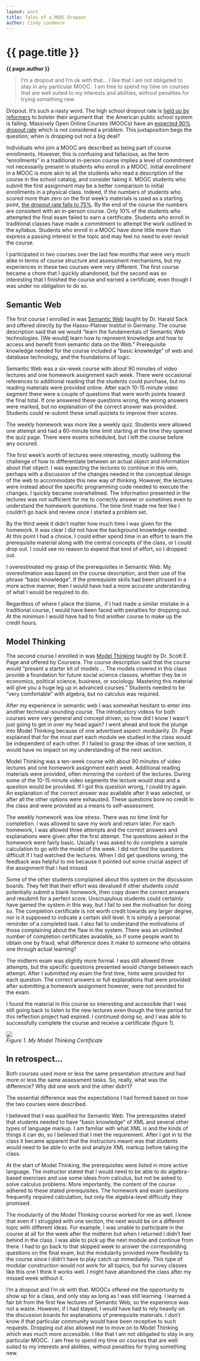 ```yaml
---
layout: post
title: Tales of a MOOC Dropout  
author: Cindy Londeore
---
```


{{ page.title }}
================

**{{ page.author }}**

>I’m a dropout and I’m ok with that… I like that I am not obligated to stay in any particular MOOC.  I am free to spend my time on courses that are well suited to my interests and abilities, without penalties for trying something new.

Dropout. It’s such a nasty word. The high school dropout rate is [held up by reformers](http://dropoutnation.net/) to bolster their argument that  the American public school system is failing. Massively Open Online Courses (MOOCs) have an [expected 90% dropout rate](http://www.insidehighered.com/news/2013/03/08/researchers-explore-who-taking-moocs-and-why-so-many-drop-out) which is not considered a problem. This juxtaposition begs the question; when is dropping out not a big deal?

Individuals who join a MOOC are described as being part of course enrollments. However, this is confusing and fallacious, as the term “enrollments” in a traditional in-person course implies a level of commitment not necessarily present in students who enroll in a MOOC. Initial enrollment in a MOOC is more akin to all the students who read a description of the course in the school catalog, and consider taking it. MOOC students who submit the first assignment may be a better comparison to initial enrollments in a physical class. Indeed, if the numbers of students who scored more than zero on the first week’s materials is used as a starting point, [the dropout rate falls to 75%](http://www.insidehighered.com/news/2013/03/08/researchers-explore-who-taking-moocs-and-why-so-many-drop-out). By the end of the course the numbers are consistent with an in-person course. Only 10% of the students who attempted the final exam failed to earn a certificate. Students who enroll in traditional classes have made a commitment to attempt the work outlined in the syllabus. Students who enroll in a MOOC have done little more than express a passing interest in the topic and may feel no need to ever revisit the course.

I participated in two courses over the last few months that were very much alike in terms of course structure and assessment mechanisms, but my experiences in these two courses were very different. The first course became a chore that I quickly abandoned, but the second was so interesting that I finished the course and earned a certificate, even though I was under no obligation to do so.

## Semantic Web ##

The first course I enrolled in was [Semantic Web](https://openhpi.de/course/semanticweb) taught by Dr. Harald Sack and offered directly by the Hasso-Platner Institut in Germany. The course description said that we would “learn the fundamentals of Semantic Web technologies. [We would] learn how to represent knowledge and how to access and benefit from semantic data on the Web.” Prerequisite knowledge needed for the course included a “basic knowledge” of web and database technology, and the foundations of logic.

Semantic Web was a six-week course with about 90 minutes of video lectures and one homework assignment each week. There were occasional references to additional reading that the students could purchase, but no reading materials were provided online. After each 10-15 minute video segment there were a couple of questions that were worth points toward the final total. If one answered these questions wrong, the wrong answers were marked, but no explanation of the correct answer was provided. Students could re-submit these small quizlets to improve their scores.

The weekly homework was more like a weekly quiz. Students were allowed one attempt and had a 60-minute time limit starting at the time they opened the quiz page. There were exams scheduled, but I left the course before any occured.

The first week’s worth of lectures were interesting, mostly outlining the challenge of how to differentiate between an actual object and information about that object. I was expecting the lectures to continue in this vein, perhaps with a discussion of the changes needed in the conceptual design of the web to accommodate this new way of thinking. However, the lectures were instead about the specific programming code needed to execute the changes. I quickly became overwhelmed. The information presented in the lectures was not sufficient for me to correctly answer or sometimes even to understand the homework questions. The time limit made me feel like I couldn’t go back and review once I started a problem set.

By the third week it didn’t matter how much time I was given for the homework. It was clear I did not have the background knowledge needed. At this point I had a choice. I could either spend time in an effort to learn the prerequisite material along with the central concepts of the class, or I could drop out. I could see no reason to expend that kind of effort, so I dropped out.

I overestimated my grasp of the prerequisites in Semantic Web. My overestimation was based on the course description, and their use of the phrase “basic knowledge”. If the prerequisite skills had been phrased in a more active manner, then I would have had a more accurate understanding of what I would be required to do.

Regardless of where I place the blame,  if I had made a similar mistake in a traditional course, I would have been faced with penalties for dropping out. At the minimum I would have had to find another course to make up the credit hours.

## Model Thinking ##

The second course I enrolled in was [Model Thinking](https://www.coursera.org/course/modelthinking) taught by Dr. Scott E. Page and offered by Coursera. The course description said that the course would “present a starter kit of models ... The models covered in this class provide a foundation for future social science classes, whether they be in economics, political science, business, or sociology. Mastering this material will give you a huge leg up in advanced courses.” Students needed to be “very comfortable” with algebra, but no calculus was required.

After my experience in semantic web I was somewhat hesitant to enter into another technical-sounding course. The introductory videos for both courses were very general and concept driven, so how did I know I wasn’t just going to get in over my head again? I went ahead and took the plunge into Model Thinking because of one advertised aspect: modularity. Dr. Page explained that for the most part each module we studied in the class would be independent of each other. If I failed to grasp the ideas of one section, it would have no impact on my understanding of the next section.

Model Thinking was a ten-week course with about 90 minutes of video lectures and one homework assignment each week. Additional reading materials were provided, often mirroring the content of the lectures. During some of the 10-15 minute video segments the lecture would stop and a question would be provided. If I got this question wrong, I could try again. An explanation of the correct answer was available after it was selected, or after all the other options were exhausted. These questions bore no credit in the class and were provided as a means to self-assessment.

The weekly homework was low stress. There was no time limit for completion. I was allowed to save my work and return later. For each homework, I was allowed three attempts and the correct answers and explanations were given after the first attempt. The questions asked in the homework were fairly basic. Usually I was asked to do complete a sample calculation to go with the model of the week. I did not find the questions difficult if I had watched the lectures. When I did get questions wrong, the feedback was helpful to me because it pointed out some crucial aspect of the assignment that i had missed.

Some of the other students complained about this system on the discussion boards. They felt that their effort was devalued if other students could potentially submit a blank homework, then copy down the correct answers and resubmit for a perfect score. Unscrupulous students could certainly have gamed the system in this way, but I fail to see the motivation for doing so. The completion certificate is not worth credit towards any larger degree, nor is it supposed to indicate a certain skill level. It is simply a personal reminder of a completed task. I also fail to understand the motivations of those complaining about the flaw in the system. There was an unlimited number of completion certificates available, so if some people want to obtain one by fraud, what difference does it make to someone who obtains one through actual learning?

The midterm exam was slightly more formal. I was still allowed three attempts, but the specific questions presented would change between each attempt. After I submitted my exam the first time, hints were provided for each question. The correct answers or full explanations that were provided after submitting a homework assignment however, were not provided for the exam.

I found the material in this course so interesting and accessible that I was still going back to listen to the new lectures even though the time period for this reflection project had expired. I continued doing so, and I was able to successfully complete the course and receive a certificate (figure 1).

![](images/image00.png)  
*Figure 1. My Model Thinking Certificate*

## In retrospect... ##

Both courses used more or less the same presentation structure and had more or less the same assessment tasks. So, really, what was the difference? Why did one work and the other didn’t?

The essential difference was the expectations I had formed based on how the two courses were described.

I believed that I was qualified for Semantic Web. The prerequisites stated that students needed to have “basic knowledge” of XML and several other types of language markup. I am familiar with what XML is and the kinds of things it can do, so I believed that I met the requirement. After I got in to the class it became apparent that the instructors meant was that students would need to be able to write and analyze XML markup before taking the class.

At the start of Model Thinking, the prerequisites were listed in more active language. The instructor stated that I would need to be able to do algebra-based exercises and use some ideas from calculus, but not be asked to solve calculus problems. More importantly, the content of the course adhered to these stated prerequisites. The homework and exam questions frequently required calculation, but only the algebra-level difficulty they promised.

The modularity of the Model Thinking course worked for me as well. I knew that even if I struggled with one section, the next would be on a different topic with different ideas. For example, I was unable to participate in the course at all for the week after the midterm but when I returned I didn’t feel behind in the class. I was able to pick up the next module and continue from there. I had to go back to that skipped week to answer the corresponding questions on the final exam, but the modularity provided more flexibility to the course since I didn’t have to play catch up immediately. This type of modular construction would not work for all topics, but for survey classes like this one I think it works well. I might have abandoned the class after my missed week without it.

I’m a dropout and I’m ok with that. MOOCs offered me the opportunity to show up for a class, and only stay as long as I was still learning. I learned a fair bit from the first few lectures of Semantic Web, so the experience was not a waste. However, if I had stayed, I would have had to rely heavily on the discussion boards for explanations of prerequisite materials. I don’t know if that particular community would have been receptive to such requests. Dropping out also allowed me to move on to Model Thinking which was much more accessible. I like that I am not obligated to stay in any particular MOOC.  I am free to spend my time on courses that are well suited to my interests and abilities, without penalties for trying something new.


